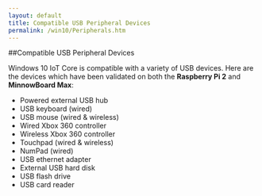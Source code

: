 ```yaml
---
layout: default
title: Compatible USB Peripheral Devices
permalink: /win10/Peripherals.htm
---
```


##Compatible USB Peripheral Devices

Windows 10 IoT Core is compatible with a variety of USB devices. Here are the devices which have been validated on both the **Raspberry Pi 2** and **MinnowBoard Max**:

* Powered external USB hub
* USB keyboard (wired)
* USB mouse (wired & wireless)
* Wired Xbox 360 controller
* Wireless Xbox 360 controller
* Touchpad (wired & wireless)
* NumPad (wired)
* USB ethernet adapter
* External USB hard disk
* USB flash drive
* USB card reader
